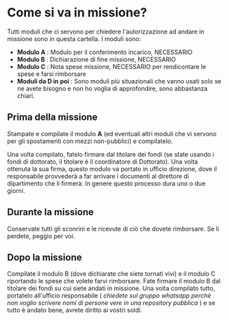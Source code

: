 # Come si va in missione?

Tutti moduli che ci servono per chiedere l'autorizzazione ad andare in missione sono in questa cartella. I moduli sono:
- **Modulo A** : Modulo per il conferimento incarico, NECESSARIO
- **Modulo B** : Dichiarazione di fine missione, NECESSARIO
- **Modulo C** : Nota spese missione, NECESSARIO per rendicontare le spese e farsi rimborsare
- **Moduli da D in poi** : Sono moduli più situazionali che vanno usati solo se ne avete bisogno e non ho voglia di approfondire, sono abbastanza chiari.

## Prima della missione

Stampate e compilate il modulo **A** (ed eventuali altri moduli che vi servono per gli spostamenti con mezzi non-pubblici) e compilatelo.

Una volta compilato, fatelo firmare dal titolare dei fondi (se state usando i fondi di dottorato, il titolare è il coordinatore di Dottorato). Una volta ottenuta la sua firma, questo modulo va portato in ufficio direzione, dove il responsabile provvederà a far arrivare i documenti al direttore di dipartimento che li firmerà. In genere questo processo dura uno o due giorni.

## Durante la missione
Conservate tutti gli sconrini e le ricevute di ciò che dovete rimborsare. Se li perdete, peggio per voi.

## Dopo la missione
Compilate il modulo B (dove dichiarate che siete tornati vivi) e il modulo C riportando le spese che volete farvi rimborsare. Fate firmare il modulo B dal titolare dei fondi su cui siete andati in missione.
Una volta compilato tutto, portatelo all'ufficio responsabile ( *chiedete sul gruppo whatsapp perchè non voglio scrivere nomi di persone vere in una repository pubblica* ) e se tutto è andato bene, avrete diritto ai vostri soldi.


